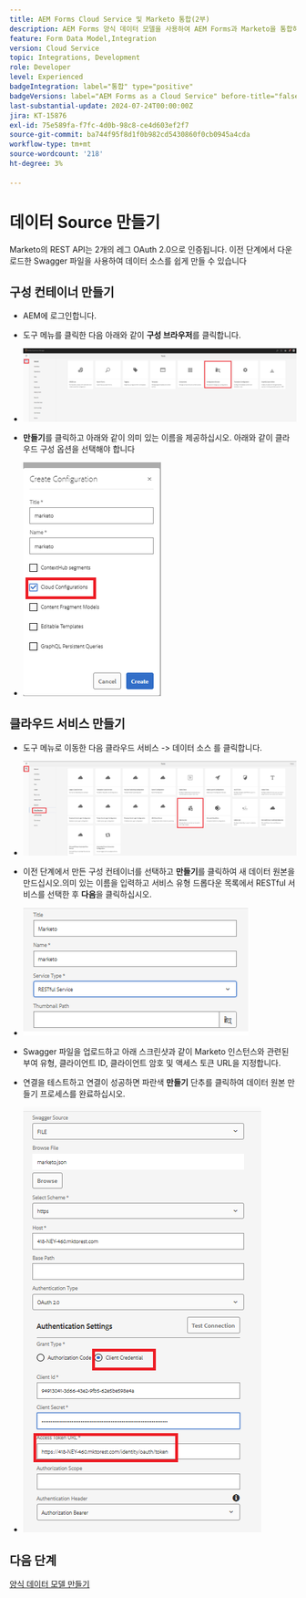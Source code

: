 ```yaml
---
title: AEM Forms Cloud Service 및 Marketo 통합(2부)
description: AEM Forms 양식 데이터 모델을 사용하여 AEM Forms과 Marketo을 통합하는 방법을 알아봅니다.
feature: Form Data Model,Integration
version: Cloud Service
topic: Integrations, Development
role: Developer
level: Experienced
badgeIntegration: label="통합" type="positive"
badgeVersions: label="AEM Forms as a Cloud Service" before-title="false"
last-substantial-update: 2024-07-24T00:00:00Z
jira: KT-15876
exl-id: 75e589fa-f7fc-4d0b-98c8-ce4d603ef2f7
source-git-commit: ba744f95f8d1f0b982cd5430860f0cb0945a4cda
workflow-type: tm+mt
source-wordcount: '218'
ht-degree: 3%

---
```


# 데이터 Source 만들기

Marketo의 REST API는 2개의 레그 OAuth 2.0으로 인증됩니다. 이전 단계에서 다운로드한 Swagger 파일을 사용하여 데이터 소스를 쉽게 만들 수 있습니다

## 구성 컨테이너 만들기

* AEM에 로그인합니다.
* 도구 메뉴를 클릭한 다음 아래와 같이 **구성 브라우저**&#x200B;를 클릭합니다.

* ![도구 메뉴](assets/datasource3.png)

* **만들기**&#x200B;를 클릭하고 아래와 같이 의미 있는 이름을 제공하십시오. 아래와 같이 클라우드 구성 옵션을 선택해야 합니다

* ![구성 컨테이너](assets/datasource4.png)

## 클라우드 서비스 만들기

* 도구 메뉴로 이동한 다음 클라우드 서비스 -> 데이터 소스 를 클릭합니다.

* ![클라우드 서비스](assets/datasource5.png)

* 이전 단계에서 만든 구성 컨테이너를 선택하고 **만들기**&#x200B;를 클릭하여 새 데이터 원본을 만드십시오.의미 있는 이름을 입력하고 서비스 유형 드롭다운 목록에서 RESTful 서비스를 선택한 후 **다음**&#x200B;을 클릭하십시오.
* ![new-data-source](assets/datasource6.png)

* Swagger 파일을 업로드하고 아래 스크린샷과 같이 Marketo 인스턴스와 관련된 부여 유형, 클라이언트 ID, 클라이언트 암호 및 액세스 토큰 URL을 지정합니다.

* 연결을 테스트하고 연결이 성공하면 파란색 **만들기** 단추를 클릭하여 데이터 원본 만들기 프로세스를 완료하십시오.

* ![data-source-config](assets/datasource1.png)


## 다음 단계

[양식 데이터 모델 만들기](./part3.md)

